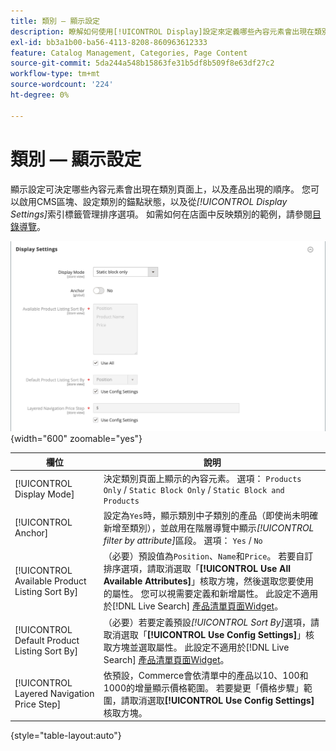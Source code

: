 ```yaml
---
title: 類別 — 顯示設定
description: 瞭解如何使用[!UICONTROL Display]設定來定義哪些內容元素會出現在類別頁面上，以及產品出現的順序。
exl-id: bb3a1b00-ba56-4113-8208-860963612333
feature: Catalog Management, Categories, Page Content
source-git-commit: 5da244a548b15863fe31b5df8b509f8e63df27c2
workflow-type: tm+mt
source-wordcount: '224'
ht-degree: 0%

---
```


# 類別 — 顯示設定

顯示設定可決定哪些內容元素會出現在類別頁面上，以及產品出現的順序。 您可以啟用CMS區塊、設定類別的錨點狀態，以及從&#x200B;_[!UICONTROL Display Settings]_&#x200B;索引標籤管理排序選項。 如需如何在店面中反映類別的範例，請參閱[目錄導覽](navigation.md)。

![類別的顯示設定](./assets/category-display-settings.png){width="600" zoomable="yes"}

| 欄位 | 說明 |
|--- |--- |
| [!UICONTROL Display Mode] | 決定類別頁面上顯示的內容元素。 選項： `Products Only` / `Static Block Only` / `Static Block and Products` |
| [!UICONTROL Anchor] | 設定為`Yes`時，顯示類別中子類別的產品（即使尚未明確新增至類別），並啟用在階層導覽中顯示&#x200B;_[!UICONTROL filter by attribute]_&#x200B;區段。 選項： `Yes` / `No` |
| [!UICONTROL Available Product Listing Sort By] | （必要）預設值為`Position`、`Name`和`Price`。 若要自訂排序選項，請取消選取「**[!UICONTROL Use All Available Attributes]**」核取方塊，然後選取您要使用的屬性。 您可以視需要定義和新增屬性。 此設定不適用於[!DNL Live Search] [產品清單頁面Widget](https://experienceleague.adobe.com/zh-hant/docs/commerce/live-search/live-search-storefront/plp-styling)。 |
| [!UICONTROL Default Product Listing Sort By] | （必要）若要定義預設&#x200B;_[!UICONTROL Sort By]_&#x200B;選項，請取消選取「**[!UICONTROL Use Config Settings]**」核取方塊並選取屬性。 此設定不適用於[!DNL Live Search] [產品清單頁面Widget](https://experienceleague.adobe.com/zh-hant/docs/commerce/live-search/live-search-storefront/plp-styling)。 |
| [!UICONTROL Layered Navigation Price Step] | 依預設，Commerce會依清單中的產品以10、100和1000的增量顯示價格範圍。 若要變更「價格步驟」範圍，請取消選取&#x200B;**[!UICONTROL Use Config Settings]**&#x200B;核取方塊。 |

{style="table-layout:auto"}
